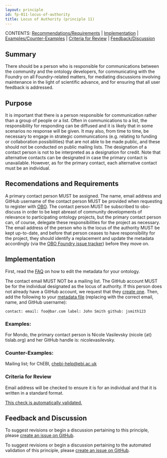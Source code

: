 ```yaml
---
layout: principle
id: fp-011-locus-of-authority
title: Locus of Authority (principle 11)
---
```

CONTENTS: [Recommendations/Requirements](#recommendations-and-requirements) | [Implementation](#implementation) | [Examples/Counter-Examples](#examples) | [Criteria for Review](#criteria-for-review) | [Feedback/Discussion](#feedback-and-discussion) 

## Summary

There should be a person who is responsible for communications between the
community and the ontology developers, for communicating with the Foundry on all
Foundry-related matters, for mediating discussions involving maintenance in the
light of scientific advance, and for ensuring that all user feedback is addressed.

## Purpose

It is important that there is a person responsible for communication rather than a group of people or a list. Often in communications to a list, the responsibility for responding can be diffused and it is likely that in some scenarios no response will be given. It may also, from time to time, be necessary to engage in strategic communications (e.g. relating to funding or collaboration possibilities) that are not able to be made public, and these should not be conducted on public mailing lists. The designation of a contact person is not to be interpreted as a designation for credit. Note that alternative contacts can be designated in case the primary contact is unavailable. However, as for the primary contact, each alternative contact must be an individual.

## Recomendations and Requirements

A primary contact person MUST be assigned.
The name, email address and GitHub username of the contact person MUST be provided when requesting to register with [OBO](http://obofoundry.org). The contact person MUST be subscribed to obo-discuss in order to be kept abreast of community developments of relevance to
participating ontology projects, but the primary contact person can, of course, delegate
these responsibilities for the project as necessary. The email address of the person who is the locus of the
authority MUST be kept up-to-date, and before that person ceases to have responsibility
for the project, they should identify a replacement and update the metadata accordingly
(via the [OBO Foundry issue tracker](https://github.com/OBOFoundry/OBOFoundry.github.io/issues)) before they move on.

## Implementation

First, read the [FAQ](http://obofoundry.github.io/faq/how-do-i-edit-metadata.html) on how to edit the metadata for your ontology.

The contact email MUST NOT be a mailing list. The GitHub account MUST be for the individual designated as the locus of authority. If this person does not already have a GitHub account, we request that they [create one](https://github.com/join). Then, add the following to your [metadata file](https://github.com/OBOFoundry/OBOFoundry.github.io/tree/master/ontology) (replacing with the correct email, name, and GitHub username):

`contact: email: foo@bar.com label: John Smith github: jsmith123`

### Examples:

For Mondo, the primary contact person is Nicole Vasilevsky (nicole {at} tislab.org) and her GitHub handle is: nicolevasilevsky.

### Counter-Examples:

Mailing list; for ChEBI, chebi-help@ebi.ac.uk

### Criteria for Review

Email address will be checked to ensure it is for an individual and that it is written in a standard format.

[This check is automatically validated.](checks/fp_011)

## Feedback and Discussion

To suggest revisions or begin a discussion pertaining to this principle, please [create an issue on GitHub](https://github.com/OBOFoundry/OBOFoundry.github.io/issues/new?labels=attn%3A+Editorial+WG,principles&title=Principle+%2311+%22Contact%22+%3CENTER+ISSUE+TITLE%3E).

To suggest revisions or begin a discussion pertaining to the automated validation of this principle, please [create an issue on GitHub](https://github.com/OBOFoundry/OBOFoundry.github.io/issues/new?labels=attn%3A+Technical+WG,automated+validation+of+principles&title=Principle+%2311+%22Contact%22+-+automated+validation+%3CENTER+ISSUE+TITLE%3E).
